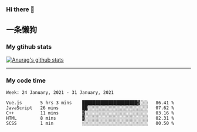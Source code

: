 ### Hi there 👋

## 一条懒狗
<!--
**kiss-me-quickly/kiss-me-quickly** is a ✨ _special_ ✨ repository because its `README.md` (this file) appears on your GitHub profile.

Here are some ideas to get you started:

- 🔭 I’m currently working on ...
- 🌱 I’m currently learning ...
- 👯 I’m looking to collaborate on ...
- 🤔 I’m looking for help with ...
- 💬 Ask me about ...
- 📫 How to reach me: ...
- 😄 Pronouns: ...
- ⚡ Fun fact: ...
-->


### My gtihub stats

[![Anurag's github stats](https://github-readme-stats.vercel.app/api?username=kiss-me-quickly)](https://github.com/anuraghazra/github-readme-stats)

***

### My code time

<!--START_SECTION:waka-->
```text
Week: 24 January, 2021 - 31 January, 2021

Vue.js       5 hrs 3 mins    █████████████████████▓░░░   86.41 % 
JavaScript   26 mins         ██░░░░░░░░░░░░░░░░░░░░░░░   07.62 % 
C++          11 mins         ▓░░░░░░░░░░░░░░░░░░░░░░░░   03.16 % 
HTML         8 mins          ▓░░░░░░░░░░░░░░░░░░░░░░░░   02.31 % 
SCSS         1 min           ░░░░░░░░░░░░░░░░░░░░░░░░░   00.50 % 
```
<!--END_SECTION:waka-->
